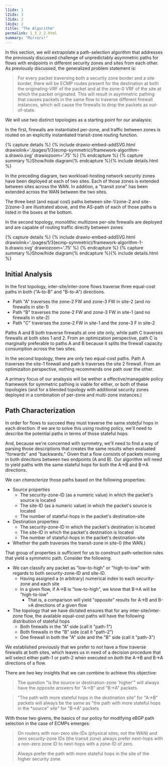 ```yaml
---
l1idx: 1
l2idx: 3
l3idx: 2
l4idx: 2
title: "The Algorithm"
permalink: 1_3_2_2.html
summary: "Mirrors!"
---
```


In this section, we will extrapolate a path-selection algorithm that addresses the previously discussed challenge of unpredictably asymmetric paths for flows with endpoints in different security zones and sites from each other.  As previously discussed, the generalized problem statement is:

>For every packet traversing both a security zone border and a site border, there will be ECMP routes present for the destination at both the originating-VRF of the packet and at the zone-0 VRF of the site at which the packet originated.  This will result in asymmetric pathing that causes packets in the same flow to traverse different firewall instances, which will cause the firewalls to drop the packets as out-of-state.

We will use two distinct topologies as a starting point for our analaysis:

In the first, firewalls are instantiated per-zone, and traffic between zones is routed on an explicitly instantiated transit-zone routing function.

{% capture details %}
{% include drawio-embed-addSVG.html drawiolink='./pages/1/3(ecmp-symmetric)/framework-algorithm-a.drawio.svg' drawiozoom='.75' %}
{% endcapture %}
{% capture summary %}Show/hide diagram{% endcapture %}{% include details.html %}

In the preceding diagram, two workload-hosting network security zones have been deployed at each of two sites.  Each of those zones is extended between sites across the WAN.  In addition, a "transit zone" has been extended across the WAN between the two sites.

The three best (and equal cost) paths between site-1/zone-2 and site-2/zone-3 are illustrated above, and the AS-path of each of those paths is listed in the boxes at the bottom.


In the second topology, monolithic multizone per-site firewalls are deployed and are capable of routing traffic directly between zones 

{% capture details %}
{% include drawio-embed-addSVG.html drawiolink='./pages/1/3(ecmp-symmetric)/framework-algorithm-1-b.drawio.svg' drawiozoom='.75' %}
{% endcapture %}
{% capture summary %}Show/hide diagram{% endcapture %}{% include details.html %}


## Initial Analysis

In the first  topology, inter-site/inter-zone flows traverse three equal-cost paths in both ("A-to-B" and "B-to-A") directions.
- Path "A" traverses the zone-2 FW and zone-3 FW in site-2  (and no firewalls in site-1)
- Path "B" traverses the zone-2 FW and zone-3 FW in site-1  (and no firewalls in site-2)
- Path "C" traverses the zone-2 FW in site-1 and the zone-3 F in site-2

Paths A and B both traverse firewalls at one site only, while path C traverses firewalls at both sites 1 and 2.  From an optimization perspective, path C is marginally preferable to paths A and B because it splits the firewall capacity consumption across the two sites.

In the second topology, there are only two equal-cost paths.  Path A traverses the site-1 firewall and path b traverses the site 2 firewall.  From an optimizaiton perspective, nothing recommends one path over the other.

A primary focus of our analsysis will be wether a effective/managable policy framework for symmetric pathing is viable for either, or both of these topologies (and for a blended topology with additional security zones deployed in a combination of per-zone and multi-zone instances.)

## Path Characterization

In order for flows to succeed they must traverse the same *stateful* hops in each direction.  If we are to solve this using routing policy, we'll need to describe the potential paths in terms of those stateful hops.

And, because we're concerned with symmetry, we'll need to find a way of parsing those descriptions that creates the same results when evaluated "forwards" and "backwards."  Given that a flow consists of packets moving in both direcitons between two endpoints (A and B). Our algorithm will need to yield paths with the same stateful hops for both the A->B and B->A directions.  

We can *characterize* those paths based on the following properties:
- Source properties
  - The security-zone-ID (as a numeric value) in which the packet's source is located
  - The site-ID (as a numeric value) in which the packet's source is located
  - The number of stateful-hops in the packet's destination-site
- Destination properties
  - The security-zone-ID in which the packet's destination is located
  - The site-ID in which the packet's destination is located
  - The number of stateful-hops in the packet's destination-site
- Whether the path traverses the transit-zone in site-0 (the WAN.)

That group of properties *is* sufficient for us to construct path-selection rules that yield a symmetric path.  Consider the following.
- We can classify any packet as "low-to-high" or "high-to-low" with regards to both security-zone-ID and site-ID.
  - Having assigned a (n arbitrary) numerical index to each security-zone and each site
  - In a given flow, if A->B is "low-to-high", we know that B->A will be "high-to-low"
    - That is, a comparison will yield "opposite" results for A->B and B->A directions of a given flow
- The topology that we have dictated ensures that for any inter-site/inter-zone flow, the available equal-cost paths will have the following distribution of stateful hops
  - Both firewalls in the "A" side (call it "path-1")
  - Both firewalls in the "B" side (call it "path-2")
  - One firewall in both the "A" side and the "B" side (call it "path-3")

We established previously that we prefer to *not* have a flow traverse firewalls at both sites, which leaves us in need of a decision procedure that will select either path-1 or path-2 when executed on *both* the A->B and B->A directions of a flow.

There are *two* key insights that we can combine to achieve this objective:

> The question "is the source or destination-zone 'higher'" will always have the opposite answers for "A->B" and "B->A" packets.

> "The path with more stateful hops in the *destination* site" for "A->B" packets will always be the same as "the path with more stateful hops in the *source" site" for "B->A" packets

With those two givens, the basics of our policy for modifying eBGP path selection in the case of ECMPs emerges:

> On routers with non-zero site-IDs (physical sites; not the WAN) and zero security-zone IDs (the transit zone) always prefer next-hops with a non-zero zone ID to next-hops with a zone-ID of zero.

> Always prefer the path with more stateful hops in the site of the higher security zone.

